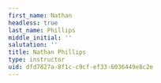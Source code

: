 ```yaml
---
first_name: Nathan
headless: true
last_name: Phillips
middle_initial: ''
salutation: ''
title: Nathan Phillips
type: instructor
uid: dfd7827a-8f1c-c9cf-ef33-6036449e8c2e
---
```

